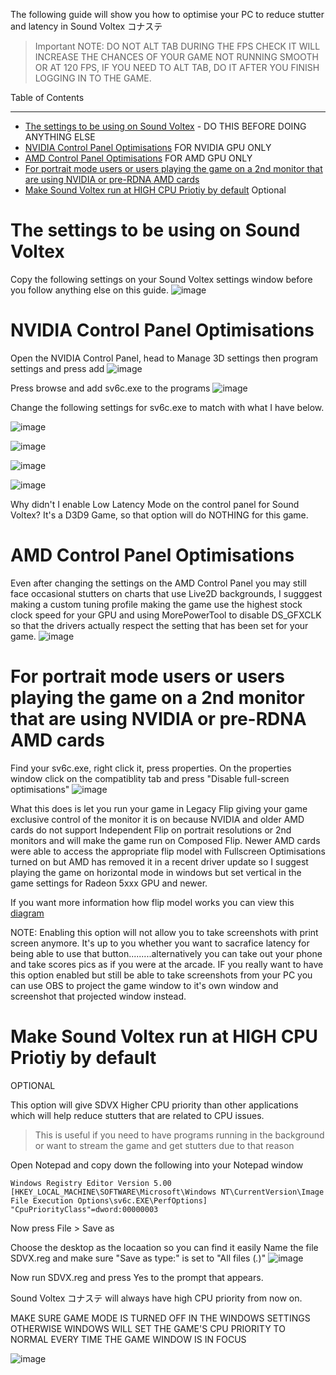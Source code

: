 The following guide will show you how to optimise your PC to reduce stutter and latency in Sound Voltex コナステ

> Important NOTE: DO NOT ALT TAB DURING THE FPS CHECK IT WILL INCREASE THE CHANCES OF YOUR GAME NOT RUNNING SMOOTH OR AT 120 FPS, IF YOU NEED TO ALT TAB, DO IT AFTER YOU FINISH LOGGING IN TO THE GAME.

Table of Contents
_____________________
* [The settings to be using on Sound Voltex](#the-settings-to-be-using-on-sound-voltex) - DO THIS BEFORE DOING ANYTHING ELSE 
* [NVIDIA Control Panel Optimisations](#nvidia-control-panel-optimisations) FOR NVIDIA GPU ONLY
* [AMD Control Panel Optimisations](#amd-control-panel-optimisations) FOR AMD GPU ONLY
* [For portrait mode users or users playing the game on a 2nd monitor that are using NVIDIA or pre-RDNA AMD cards](#for-portrait-mode-users-or-users-playing-the-game-on-a-2nd-monitor-that-are-using-nvidia-or-pre-rdna-amd-cards)
* [Make Sound Voltex run at HIGH CPU Priotiy by default](#make-sound-voltex-run-at-high-cpu-priotiy-by-default) Optional

# The settings to be using on Sound Voltex 
Copy the following settings on your Sound Voltex settings window before you follow anything else on this guide.
![image](https://user-images.githubusercontent.com/16516667/216709579-e852b674-b0f8-459e-a929-765a7e92e2f6.png)


# NVIDIA Control Panel Optimisations 
Open the NVIDIA Control Panel, head to Manage 3D settings then program settings and press add
![image](https://user-images.githubusercontent.com/16516667/216704603-172b3326-8aa6-47a4-a3ab-14636d6cb403.png)

Press browse and add sv6c.exe to the programs
![image](https://user-images.githubusercontent.com/16516667/216705003-1eed657b-b3a5-4572-8ab1-28ab8affbcc6.png)

Change the following settings for sv6c.exe to match with what I have below.

![image](https://user-images.githubusercontent.com/16516667/216705211-0d72245e-77e4-43b3-90ce-52533b455787.png)

![image](https://user-images.githubusercontent.com/16516667/216705241-c0cf8c0a-7815-46b7-9227-ddd7cd4cc89b.png)

![image](https://user-images.githubusercontent.com/16516667/216705335-088333cf-51a5-4327-8066-35ca8033eec3.png)

![image](https://user-images.githubusercontent.com/16516667/216705371-e14ec08e-8e7c-457c-9fc6-3c4ec534a62e.png)

Why didn't I enable Low Latency Mode on the control panel for Sound Voltex? It's a D3D9 Game, so that option will do NOTHING for this game.


# AMD Control Panel Optimisations 
Even after changing the settings on the AMD Control Panel you may still face occasional stutters on charts that use Live2D backgrounds, I sugggest making a custom tuning profile making the game use the highest stock clock speed for your GPU and using MorePowerTool to disable DS_GFXCLK so that the drivers actually respect the setting that has been set for your game.
![image](https://github.com/SakifX9/Rhythm-Game-Optimisations/assets/16516667/33d367e8-175e-46f4-8b1d-bde3855f9659)




# For portrait mode users or users playing the game on a 2nd monitor that are using NVIDIA or pre-RDNA AMD cards

Find your sv6c.exe, right click it, press properties. On the properties window click on the compatiblity tab and press "Disable full-screen optimisations"
![image](https://user-images.githubusercontent.com/16516667/216706432-e833acaa-fc13-41d5-83d4-21f2142afd22.png)

What this does is let you run your game in Legacy Flip giving your game exclusive control of the monitor it is on because NVIDIA and older AMD cards do not support Independent Flip on portrait resolutions or 2nd monitors and will make the game run on Composed Flip. Newer AMD cards were able to access the appropriate flip model with Fullscreen Optimisations turned on but AMD has removed it in a recent driver update so I suggest playing the game on horizontal mode in windows but set vertical in the game settings for Radeon 5xxx GPU and newer. 

If you want more information how flip model works you can view this [diagram](https://wiki.special-k.info/Presentation_Model#bitblt-d3d11)


NOTE: Enabling this option will not allow you to take screenshots with print screen anymore. It's up to you whether you want to sacrafice latency for being able to use that button.........alternatively you can take out your phone and take scores pics as if you were at the arcade.
IF you really want to  have this option enabled but still be able to take screenshots from your PC you can use OBS to project the game window to it's own window and screenshot that projected window instead. 


# Make Sound Voltex run at HIGH CPU Priotiy by default 

OPTIONAL

This option will give SDVX Higher CPU priority than other applications which will help reduce stutters that are related to CPU issues. 
>This is useful if you need to have programs running in the background or want to stream the game and get stutters due to that reason

Open Notepad and copy down the following into your Notepad window
```
Windows Registry Editor Version 5.00
[HKEY_LOCAL_MACHINE\SOFTWARE\Microsoft\Windows NT\CurrentVersion\Image File Execution Options\sv6c.EXE\PerfOptions] 
"CpuPriorityClass"=dword:00000003
```
Now press File > Save as

Choose the desktop as the locaation so you can find it easily 
Name the file SDVX.reg and make sure "Save as type:" is set to "All files (*.*)"
![image](https://user-images.githubusercontent.com/16516667/216713991-4855c1d5-a9ab-46e4-9260-d1c3b2a9a26c.png)

Now run SDVX.reg and press Yes to the prompt that appears. 

Sound Voltex コナステ will always have high CPU priority from now on.

MAKE SURE GAME MODE IS TURNED OFF IN THE WINDOWS SETTINGS OTHERWISE WINDOWS WILL SET THE GAME'S CPU PRIORITY TO NORMAL EVERY TIME THE GAME WINDOW IS IN FOCUS

![image](https://github.com/SakifX9/Rhythm-Game-Optimisations/assets/16516667/a1c0fc3a-72fc-4fdb-8401-c3f6bf420848)






